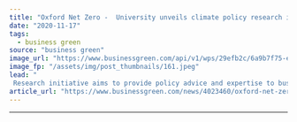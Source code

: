 ```yaml
---
title: "Oxford Net Zero -  University unveils climate policy research initiative"
date: "2020-11-17"
tags: 
  - business green
source: "business green"
image_url: "https://www.businessgreen.com/api/v1/wps/29efb2c/6a9b7f75-e973-41e7-a04f-889ffc046f92/4/oxford-university-has-deplayed-heat-software-cloud-service-desk-185x114.jpeg"
image_fp: "/assets/img/post_thumbnails/161.jpeg"
lead: "
 Research initiative aims to provide policy advice and expertise to businesses and policymakers on how to accelerate the global race to net zero emissions ..."
article_url: "https://www.businessgreen.com/news/4023460/oxford-net-zero-university-unveils-climate-policy-research-initiative"
---
```


---
